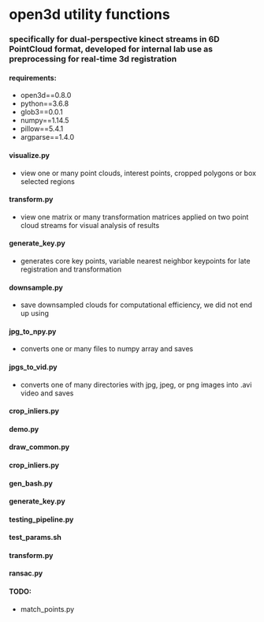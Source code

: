 # open3d utility functions
### specifically for dual-perspective kinect streams in 6D PointCloud format, developed for internal lab use as preprocessing for real-time 3d registration

#### requirements:
- open3d==0.8.0
- python==3.6.8
- glob3==0.0.1
- numpy==1.14.5
- pillow==5.4.1
- argparse==1.4.0

#### visualize.py
- view one or many point clouds, interest points, cropped polygons or box selected regions 

#### transform.py
- view one matrix or many transformation matrices applied on two point cloud streams for visual analysis of results

#### generate_key.py
- generates core key points, variable nearest neighbor keypoints for late registration and transformation

#### downsample.py
- save downsampled clouds for computational efficiency, we did not end up using

#### jpg_to_npy.py
- converts one or many files to numpy array and saves

#### jpgs_to_vid.py
- converts one of many directories with jpg, jpeg, or png images into .avi video and saves

#### crop_inliers.py

#### demo.py

#### draw_common.py

#### crop_inliers.py

#### gen_bash.py

#### generate_key.py

#### testing_pipeline.py

#### test_params.sh

#### transform.py

#### ransac.py


#### TODO:
- match_points.py
